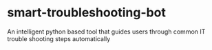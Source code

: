 # smart-troubleshooting-bot
An intelligent python based tool that guides users through common IT trouble shooting steps automatically
